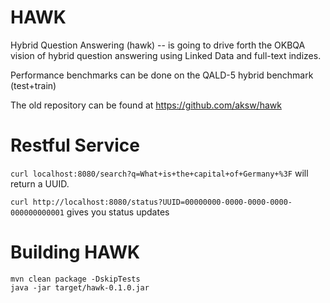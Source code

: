 HAWK
====

Hybrid Question Answering (hawk) -- is going to drive forth the OKBQA vision of hybrid question answering using Linked Data and full-text indizes. 

Performance benchmarks can be done on the QALD-5 hybrid benchmark (test+train)

The old repository can be found at https://github.com/aksw/hawk

Restful Service
===
``curl localhost:8080/search?q=What+is+the+capital+of+Germany+%3F``
will return a UUID.


``curl http://localhost:8080/status?UUID=00000000-0000-0000-0000-000000000001`` gives you status updates

Building HAWK
===
```
mvn clean package -DskipTests
java -jar target/hawk-0.1.0.jar
```
